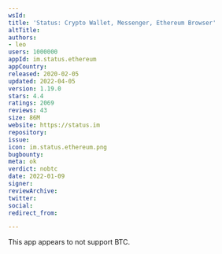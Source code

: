 ```yaml
---
wsId: 
title: 'Status: Crypto Wallet, Messenger, Ethereum Browser'
altTitle: 
authors:
- leo
users: 1000000
appId: im.status.ethereum
appCountry: 
released: 2020-02-05
updated: 2022-04-05
version: 1.19.0
stars: 4.4
ratings: 2069
reviews: 43
size: 86M
website: https://status.im
repository: 
issue: 
icon: im.status.ethereum.png
bugbounty: 
meta: ok
verdict: nobtc
date: 2022-01-09
signer: 
reviewArchive: 
twitter: 
social: 
redirect_from: 

---
```


This app appears to not support BTC.
